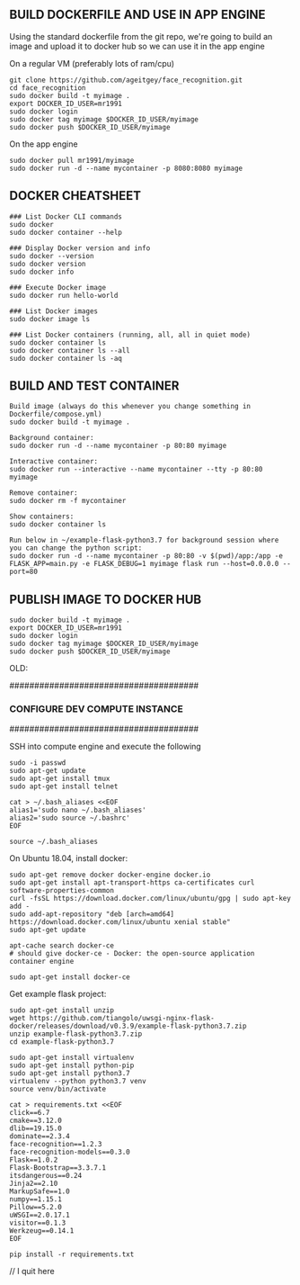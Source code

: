 ## BUILD DOCKERFILE AND USE IN APP ENGINE ##

Using the standard dockerfile from the git repo, we're going to build an image and upload it to docker hub so we can use it in the app engine

On a regular VM (preferably lots of ram/cpu)
```
git clone https://github.com/ageitgey/face_recognition.git
cd face_recognition
sudo docker build -t myimage .  
export DOCKER_ID_USER=mr1991  
sudo docker login  
sudo docker tag myimage $DOCKER_ID_USER/myimage  
sudo docker push $DOCKER_ID_USER/myimage  
```

On the app engine
```
sudo docker pull mr1991/myimage  
sudo docker run -d --name mycontainer -p 8080:8080 myimage
```


 
 
 
 
 
 
 
 

## DOCKER CHEATSHEET ###

```
### List Docker CLI commands  
sudo docker  
sudo docker container --help
  
### Display Docker version and info  
sudo docker --version  
sudo docker version  
sudo docker info  
  
### Execute Docker image  
sudo docker run hello-world  
  
### List Docker images  
sudo docker image ls  
  
### List Docker containers (running, all, all in quiet mode)  
sudo docker container ls  
sudo docker container ls --all  
sudo docker container ls -aq  

```

## BUILD AND TEST CONTAINER ##

```
Build image (always do this whenever you change something in Dockerfile/compose.yml)  
sudo docker build -t myimage .  

Background container:  
sudo docker run -d --name mycontainer -p 80:80 myimage  
  
Interactive container:  
sudo docker run --interactive --name mycontainer --tty -p 80:80 myimage  
  
Remove container:  
sudo docker rm -f mycontainer  
  
Show containers:  
sudo docker container ls  
  
Run below in ~/example-flask-python3.7 for background session where you can change the python script:  
sudo docker run -d --name mycontainer -p 80:80 -v $(pwd)/app:/app -e FLASK_APP=main.py -e FLASK_DEBUG=1 myimage flask run --host=0.0.0.0 --port=80  
```
 
## PUBLISH IMAGE TO DOCKER HUB ### 
```
sudo docker build -t myimage .  
export DOCKER_ID_USER=mr1991  
sudo docker login  
sudo docker tag myimage $DOCKER_ID_USER/myimage  
sudo docker push $DOCKER_ID_USER/myimage 
```
  
 
 

OLD:
  
######################################
### CONFIGURE DEV COMPUTE INSTANCE ###
######################################


SSH into compute engine and execute the following
```
sudo -i passwd  
sudo apt-get update  
sudo apt-get install tmux  
sudo apt-get install telnet  
```


```
cat > ~/.bash_aliases <<EOF
alias1='sudo nano ~/.bash_aliases'
alias2='sudo source ~/.bashrc'
EOF
```
```
source ~/.bash_aliases
```
On Ubuntu  18.04, install docker:
```
sudo apt-get remove docker docker-engine docker.io  
sudo apt-get install apt-transport-https ca-certificates curl software-properties-common
curl -fsSL https://download.docker.com/linux/ubuntu/gpg | sudo apt-key add -
sudo add-apt-repository "deb [arch=amd64] https://download.docker.com/linux/ubuntu xenial stable"
sudo apt-get update

apt-cache search docker-ce
# should give docker-ce - Docker: the open-source application container engine

sudo apt-get install docker-ce
```
Get example flask project:
```
sudo apt-get install unzip  
wget https://github.com/tiangolo/uwsgi-nginx-flask-docker/releases/download/v0.3.9/example-flask-python3.7.zip  
unzip example-flask-python3.7.zip  
cd example-flask-python3.7  
``` 

```
sudo apt-get install virtualenv
sudo apt-get install python-pip
sudo apt-get install python3.7
virtualenv --python python3.7 venv
source venv/bin/activate
```

```
cat > requirements.txt <<EOF
click==6.7
cmake==3.12.0
dlib==19.15.0
dominate==2.3.4
face-recognition==1.2.3
face-recognition-models==0.3.0
Flask==1.0.2
Flask-Bootstrap==3.3.7.1
itsdangerous==0.24
Jinja2==2.10
MarkupSafe==1.0
numpy==1.15.1
Pillow==5.2.0
uWSGI==2.0.17.1
visitor==0.1.3
Werkzeug==0.14.1
EOF
```

```
pip install -r requirements.txt
```

// I quit here